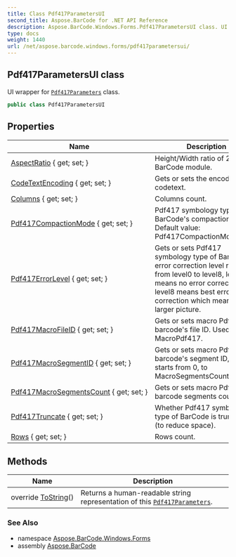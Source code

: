 ```yaml
---
title: Class Pdf417ParametersUI
second_title: Aspose.BarCode for .NET API Reference
description: Aspose.BarCode.Windows.Forms.Pdf417ParametersUI class. UI wrapper for Pdf417Parameters class
type: docs
weight: 1440
url: /net/aspose.barcode.windows.forms/pdf417parametersui/
---
```

## Pdf417ParametersUI class

UI wrapper for [`Pdf417Parameters`](../../aspose.barcode.generation/pdf417parameters/) class.

```csharp
public class Pdf417ParametersUI
```

## Properties

| Name | Description |
| --- | --- |
| [AspectRatio](../../aspose.barcode.windows.forms/pdf417parametersui/aspectratio/) { get; set; } | Height/Width ratio of 2D BarCode module. |
| [CodeTextEncoding](../../aspose.barcode.windows.forms/pdf417parametersui/codetextencoding/) { get; set; } | Gets or sets the encoding of codetext. |
| [Columns](../../aspose.barcode.windows.forms/pdf417parametersui/columns/) { get; set; } | Columns count. |
| [Pdf417CompactionMode](../../aspose.barcode.windows.forms/pdf417parametersui/pdf417compactionmode/) { get; set; } | Pdf417 symbology type of BarCode's compaction mode. Default value: Pdf417CompactionMode.Auto. |
| [Pdf417ErrorLevel](../../aspose.barcode.windows.forms/pdf417parametersui/pdf417errorlevel/) { get; set; } | Gets or sets Pdf417 symbology type of BarCode's error correction level ranging from level0 to level8, level0 means no error correction info, level8 means best error correction which means a larger picture. |
| [Pdf417MacroFileID](../../aspose.barcode.windows.forms/pdf417parametersui/pdf417macrofileid/) { get; set; } | Gets or sets macro Pdf417 barcode's file ID. Used for MacroPdf417. |
| [Pdf417MacroSegmentID](../../aspose.barcode.windows.forms/pdf417parametersui/pdf417macrosegmentid/) { get; set; } | Gets or sets macro Pdf417 barcode's segment ID, which starts from 0, to MacroSegmentsCount - 1. |
| [Pdf417MacroSegmentsCount](../../aspose.barcode.windows.forms/pdf417parametersui/pdf417macrosegmentscount/) { get; set; } | Gets or sets macro Pdf417 barcode segments count. |
| [Pdf417Truncate](../../aspose.barcode.windows.forms/pdf417parametersui/pdf417truncate/) { get; set; } | Whether Pdf417 symbology type of BarCode is truncated (to reduce space). |
| [Rows](../../aspose.barcode.windows.forms/pdf417parametersui/rows/) { get; set; } | Rows count. |

## Methods

| Name | Description |
| --- | --- |
| override [ToString](../../aspose.barcode.windows.forms/pdf417parametersui/tostring/)() | Returns a human-readable string representation of this [`Pdf417Parameters`](../../aspose.barcode.generation/pdf417parameters/). |

### See Also

* namespace [Aspose.BarCode.Windows.Forms](../../aspose.barcode.windows.forms/)
* assembly [Aspose.BarCode](../../)


